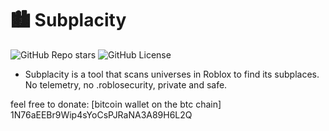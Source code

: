 # 🏙️ Subplacity
![GitHub Repo stars](https://img.shields.io/github/stars/[username]/subplacity?style=for-the-badge)
![GitHub License](https://img.shields.io/github/license/[username]/subplacity?style=for-the-badge)

- Subplacity is a tool that scans universes in Roblox to find its subplaces.
No telemetry, no .roblosecurity, private and safe.

feel free to donate: [bitcoin wallet on the btc chain]
1N76aEEBr9Wip4sYoCsPJRaNA3A89H6L2Q
